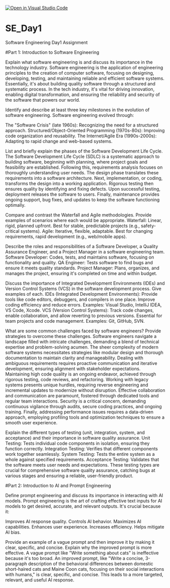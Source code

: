 [![Open in Visual Studio Code](https://classroom.github.com/assets/open-in-vscode-2e0aaae1b6195c2367325f4f02e2d04e9abb55f0b24a779b69b11b9e10269abc.svg)](https://classroom.github.com/online_ide?assignment_repo_id=18403869&assignment_repo_type=AssignmentRepo)
# SE_Day1
Software Engineering Day1 Assignment

#Part 1: Introduction to Software Engineering

Explain what software engineering is and discuss its importance in the technology industry.
Software engineering is the application of engineering principles to the creation of computer software, focusing on designing, developing, testing, and maintaining reliable and efficient software systems. Essentially, it's about building quality software through a structured and systematic process. In the tech industry, it's vital for driving innovation, enabling digital transformation, and ensuring the reliability and security of the software that powers our world.


Identify and describe at least three key milestones in the evolution of software engineering.
Software engineering evolved through:

The "Software Crisis" (late 1960s): Recognizing the need for a structured approach.
Structured/Object-Oriented Programming (1970s-80s): Improving code organization and reusability.
The Internet/Agile Era (1990s-2000s): Adapting to rapid change and web-based systems.

List and briefly explain the phases of the Software Development Life Cycle.
The Software Development Life Cycle (SDLC) is a systematic approach to building software, beginning with planning, where project goals and feasibility are established. Following this, requirements analysis focuses on thoroughly understanding user needs. The design phase translates these requirements into a software architecture. Next, implementation, or coding, transforms the design into a working application. Rigorous testing then ensures quality by identifying and fixing defects. Upon successful testing, deployment releases the software to users. Finally, maintenance provides ongoing support, bug fixes, and updates to keep the software functioning optimally.


Compare and contrast the Waterfall and Agile methodologies. Provide examples of scenarios where each would be appropriate.
Waterfall:
Linear, rigid, planned upfront.
Best for stable, predictable projects (e.g., safety-critical systems).
Agile:
Iterative, flexible, adaptable.
Best for changing requirements, rapid development (e.g., web/mobile apps).


Describe the roles and responsibilities of a Software Developer, a Quality Assurance Engineer, and a Project Manager in a software engineering team.
Software Developer: Codes, tests, and maintains software, focusing on functionality and quality.
QA Engineer: Tests software to find bugs and ensure it meets quality standards.
Project Manager: Plans, organizes, and manages the project, ensuring it's completed on time and within budget.

Discuss the importance of Integrated Development Environments (IDEs) and Version Control Systems (VCS) in the software development process. Give examples of each.
IDEs (Integrated Development Environments):
Provide tools like code editors, debuggers, and compilers in one place.
Improve coding efficiency and reduce errors.
Examples: Visual Studio, IntelliJ IDEA, VS Code, Xcode.
VCS (Version Control Systems):
Track code changes, enable collaboration, and allow reverting to previous versions.
Essential for team projects and code management.
Examples: Git, GitHub, SVN.


What are some common challenges faced by software engineers? Provide strategies to overcome these challenges.
Software engineers navigate a landscape filled with intricate challenges, demanding a blend of technical expertise and problem-solving acumen. The sheer complexity of modern software systems necessitates strategies like modular design and thorough documentation to maintain clarity and manageability. Dealing with ambiguous requirements requires proactive communication and iterative development, ensuring alignment with stakeholder expectations. Maintaining high code quality is an ongoing endeavor, achieved through rigorous testing, code reviews, and refactoring. Working with legacy systems presents unique hurdles, requiring reverse engineering and incremental updates to modernize without disruption. Effective collaboration and communication are paramount, fostered through dedicated tools and regular team interactions. Security is a critical concern, demanding continuous vigilance through audits, secure coding practices, and ongoing training. Finally, addressing performance issues requires a data-driven approach, employing profiling tools and optimization techniques to ensure a smooth user experience.


Explain the different types of testing (unit, integration, system, and acceptance) and their importance in software quality assurance.
Unit Testing: Tests individual code components in isolation, ensuring they function correctly.
Integration Testing: Verifies that different components work together seamlessly.
System Testing: Tests the entire system as a whole against specified requirements.
Acceptance Testing: Validates that the software meets user needs and expectations.
These testing types are crucial for comprehensive software quality assurance, catching bugs at various stages and ensuring a reliable, user-friendly product.


#Part 2: Introduction to AI and Prompt Engineering


Define prompt engineering and discuss its importance in interacting with AI models.
Prompt engineering is the art of crafting effective text inputs for AI models to get desired, accurate, and relevant outputs. It's crucial because it:

Improves AI response quality.
Controls AI behavior.
Maximizes AI capabilities.
Enhances user experience.
Increases efficiency.
Helps mitigate AI bias.

Provide an example of a vague prompt and then improve it by making it clear, specific, and concise. Explain why the improved prompt is more effective.
A vague prompt like "Write something about cats" is ineffective because it's too broad. An improved prompt, like "Write a concise, 3-paragraph description of the behavioral differences between domestic short-haired cats and Maine Coon cats, focusing on their social interactions with humans," is clear, specific, and concise. This leads to a more targeted, relevant, and useful AI response.

